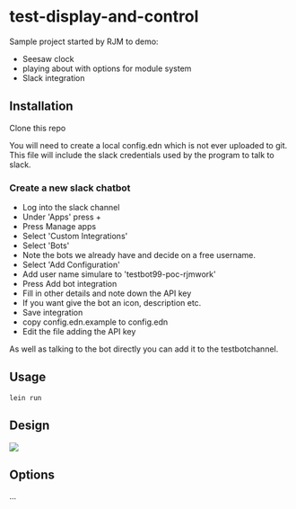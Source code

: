 # test-display-and-control

Sample project started by RJM to demo:
 - Seesaw clock
 - playing about with options for module system
 - Slack integration


## Installation

Clone this repo

You will need to create a local config.edn which is not ever uploaded to git. This file will include the slack credentials used by the program to talk to slack.

### Create a new slack chatbot

 - Log into the slack channel
 - Under 'Apps' press +
 - Press Manage apps
 - Select 'Custom Integrations'
 - Select 'Bots'
 - Note the bots we already have and decide on a free username. 
 - Select 'Add Configuration'
 - Add user name simulare to 'testbot99-poc-rjmwork'
 - Press Add bot integration
 - Fill in other details and note down the API key
 - If you want give the bot an icon, description etc.
 - Save integration
 - copy config.edn.example to config.edn
 - Edit the file adding the API key

 As well as talking to the bot directly you can add it to the testbotchannel.

## Usage

````
lein run
````

## Design

<img src="https://docs.google.com/drawings/d/e/2PACX-1vRVbSvLwNu1uB7Qr4OJnB1oZCgcMXXBJkZsIAmT_L0auOJxXmrEIQHkJwcZ8Z8G_lA9nAEOcJuJkNeq/pub?w=960&amp;h=720">

## Options


...

